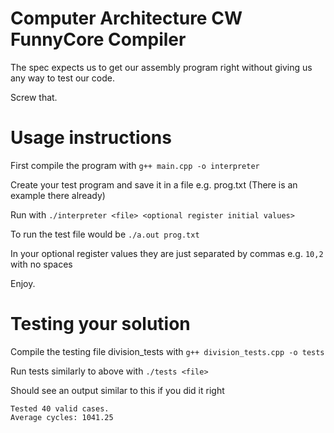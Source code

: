 # Computer Architecture CW FunnyCore Compiler

The spec expects us to get our assembly program right without giving us any
way to test our code.

Screw that.

# Usage instructions

First compile the program with `g++ main.cpp -o interpreter`

Create your test program and save it in a file e.g. prog.txt (There is an example there already)

Run with `./interpreter <file> <optional register initial values>`

To run the test file would be `./a.out prog.txt`

In your optional register values they are just separated by commas e.g. `10,2` with no spaces

Enjoy.

# Testing your solution

Compile the testing file division_tests with `g++ division_tests.cpp -o tests`

Run tests similarly to above with `./tests <file>`

Should see an output similar to this if you did it right

```
Tested 40 valid cases.
Average cycles: 1041.25
```

